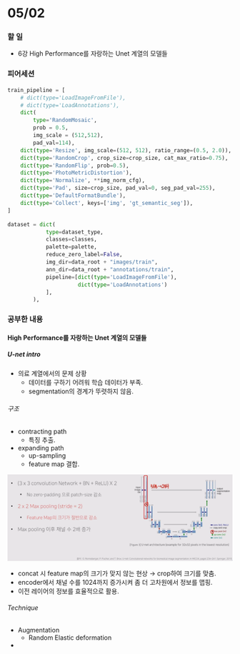 # 05/02

### 할 일

* 6강 High Performance를 자랑하는 Unet 계열의 모델들



### 피어세션

```python
train_pipeline = [
    # dict(type='LoadImageFromFile'),
    # dict(type='LoadAnnotations'),
    dict(
        type='RandomMosaic',
        prob = 0.5,
        img_scale = (512,512),
        pad_val=114),
    dict(type='Resize', img_scale=(512, 512), ratio_range=(0.5, 2.0)),
    dict(type='RandomCrop', crop_size=crop_size, cat_max_ratio=0.75),
    dict(type='RandomFlip', prob=0.5),
    dict(type='PhotoMetricDistortion'),
    dict(type='Normalize', **img_norm_cfg),
    dict(type='Pad', size=crop_size, pad_val=0, seg_pad_val=255),
    dict(type='DefaultFormatBundle'),
    dict(type='Collect', keys=['img', 'gt_semantic_seg']),
]
```

```python
dataset = dict(
            type=dataset_type,
            classes=classes,
            palette=palette,
            reduce_zero_label=False, 
            img_dir=data_root + "images/train",
            ann_dir=data_root + "annotations/train",
            pipeline=[dict(type='LoadImageFromFile'),
                      dict(type='LoadAnnotations')
            ],
        ),
```








### 공부한 내용

#### High Performance를 자랑하는 Unet 계열의 모델들

##### U-net intro

* 의료 계열에서의 문제 상황
  * 데이터를 구하기 어려워 학습 데이터가 부족.
  * segmentation의 경계가 뚜렷하지 않음.



###### 구조

* contracting path 
  * 특징 추출.
* expanding path
  * up-sampling
  * feature map 결합.

<img src="0502.assets/image-20220502184835320.png" alt="image-20220502184835320" style="zoom:50%;" />

* concat 시 feature map의 크기가 맞지 않는 현상 → crop하여 크기를 맞춤.
* encoder에서 채널 수를 1024까지 증가시켜 좀 더 고차원에서 정보를 맵핑.
* 이전 레이어의 정보를 효율적으로 활용.



###### Technique

* Augmentation
  * Random Elastic deformation
* 